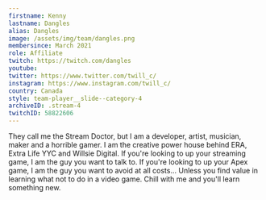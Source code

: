 ```yaml
---
firstname: Kenny
lastname: Dangles
alias: Dangles
image: /assets/img/team/dangles.png
membersince: March 2021
role: Affiliate
twitch: https://twitch.com/dangles
youtube:
twitter: https://www.twitter.com/twill_c/
instagram: https://www.instagram.com/twill_c/
country: Canada
style: team-player__slide--category-4
archiveID: .stream-4
twitchID: 58822606 
---
```

They call me the Stream Doctor, but I am a developer, artist, musician, maker and a horrible gamer. I am the creative power house behind ERA, Extra Life YYC and Willsie Digital. If you're looking to up your streaming game, I am the guy you want to talk to. If you're looking to up your Apex game, I am the guy you want to avoid at all costs... Unless you find value in learning what not to do in a video game. Chill with me and you'll learn something new. 